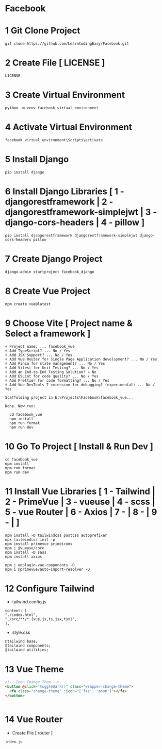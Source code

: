 # Facebook

# 1 Git Clone Project
```
git clone https://github.com/LearnCodingEasy/Facebook.git
``` 

# 2 Create File [ LICENSE ]
```
LICENSE
``` 

# 3 Create Virtual Environment
```
python -m venv facebook_virtual_environment
```

# 4 Activate Virtual Environment
```
facebook_virtual_environment\Scripts\activate
```

# 5 Install Django
```
pip install django
```

# 6 Install Django Libraries [ 1 - djangorestframework | 2 - djangorestframework-simplejwt | 3 - django-cors-headers | 4 - pillow ]
```
pip install djangorestframework djangorestframework-simplejwt django-cors-headers pillow
```

# 7 Create Django Project
```
django-admin startproject facebook_django
```

# 8 Create Vue Project
```
npm create vue@latest
```

# 9 Choose Vite [ Project name & Select a framework ]
```
√ Project name: ... facebook_vue
√ Add TypeScript? ... No / Yes
√ Add JSX Support? ... No / Yes
√ Add Vue Router for Single Page Application development? ... No / Yes
√ Add Pinia for state management? ... No / Yes
√ Add Vitest for Unit Testing? ... No / Yes
√ Add an End-to-End Testing Solution? » No
√ Add ESLint for code quality? ... No / Yes
√ Add Prettier for code formatting? ... No / Yes
√ Add Vue DevTools 7 extension for debugging? (experimental) ... No / Yes

Scaffolding project in E:\Projects\Facebook\facebook_vue...

Done. Now run:

  cd facebook_vue
  npm install
  npm run format
  npm run dev

```

# 10 Go To Project [ Install & Run Dev ]
```
cd facebook_vue
npm install
npm run format
npm run dev
```

# 11  Install Vue Libraries [ 1 - Tailwind | 2 - PrimeVue | 3 - vueuse | 4 - scss | 5 - vue Router | 6 - Axios | 7 - | 8 - | 9 - |  ]
```
npm install -D tailwindcss postcss autoprefixer
npx tailwindcss init -p
npm install primevue primeicons
npm i @vueuse/core
npm install -D sass
npm install axios

npm i unplugin-vue-components -D
npm i @primevue/auto-import-resolver -D

```

# 12 Configure Tailwind
* tailwind.config.js
```
content: [
"./index.html",
"./src/**/*.{vue,js,ts,jsx,tsx}",
],
```
* style.css
```
@tailwind base;
@tailwind components;
@tailwind utilities;
```

# 13 Vue Theme
```html
<!-- Icon Change Them -->
<button @click="toggleDark()" class="wrapper-change-theme">
  <fa class="change-theme" :icon="['fas', 'moon']"></fa>
</button>
```
```js

```

# 14 Vue Router
* Create File [ router ]
```
index.js
```